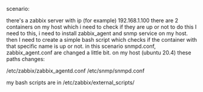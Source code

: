 scenario:

 there's a zabbix server with ip (for example) 192.168.1.100
 there are 2 containers on my host which i need to check if they are up or not
 to do this I need to this, i need to install zabbix_agent and snmp service on my host. then I need to create a simple bash script which checks if the container with that specific name is up or not.
in this scenario snmpd.conf, zabbix_agent.conf are changed a little bit.
on my host (ubuntu 20.4) these paths changes:

/etc/zabbix/zabbix_agentd.conf
/etc/snmp/snmpd.conf

my bash scripts are in 
/etc/zabbix/external_scripts/

